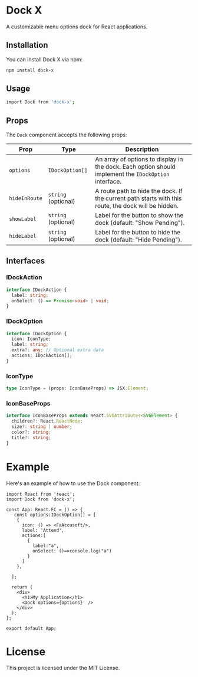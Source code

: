 # Dock X

A customizable menu options dock for React applications.

## Installation

You can install Dock X via npm:

```bash
npm install dock-x
```

## Usage
```bash
import Dock from 'dock-x';
```

## Props

The `Dock` component accepts the following props:

| Prop         | Type               | Description                                                                                      |
|--------------|--------------------|--------------------------------------------------------------------------------------------------|
| `options`    | `IDockOption[]`    | An array of options to display in the dock. Each option should implement the `IDockOption` interface. |
| `hideInRoute`| `string` (optional)| A route path to hide the dock. If the current path starts with this route, the dock will be hidden. |
| `showLabel`  | `string` (optional)| Label for the button to show the dock (default: "Show Pending").                                |
| `hideLabel`  | `string` (optional)| Label for the button to hide the dock (default: "Hide Pending").                                |

## Interfaces

### IDockAction

```typescript
interface IDockAction {
  label: string;
  onSelect: () => Promise<void> | void;
}
```

### IDockOption

```typescript
interface IDockOption {
  icon: IconType; 
  label: string;
  extra?: any; // Optional extra data
  actions: IDockAction[];
}
```
### IconType

```typescript
type IconType = (props: IconBaseProps) => JSX.Element; 
```
### IconBaseProps

```typescript
interface IconBaseProps extends React.SVGAttributes<SVGElement> {
  children?: React.ReactNode;
  size?: string | number;
  color?: string;
  title?: string;   
}
```

# Example

Here's an example of how to use the Dock component:

```tsx
import React from 'react';
import Dock from 'dock-x';

const App: React.FC = () => {
   const options:IDockOption[] = [
    {
      icon: () => <FaAccusoft/>,
      label: 'Attend',
      actions:[
        {
          label:"a",
          onSelect: ()=>console.log("a")
        }
      ]
    },
  
  ];

  return (
    <div>
      <h1>My Application</h1>
      <Dock options={options}  />
    </div>
  );
};

export default App;
```

# License
This project is licensed under the MIT License.